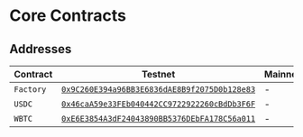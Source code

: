 # Core Contracts

## Addresses

| Contract | Testnet | Mainnet |
| --- | --- | --- |
| `Factory` | [`0x9C260E394a96BB3E6836dAE8B9f2075D0b128e83`](https://goerli.explorer.zksync.io/address/0x9C260E394a96BB3E6836dAE8B9f2075D0b128e83) | - |
| `USDC` | [`0x46caA59e33FEb040442CC9722922260cBdDb3F6F`](https://goerli.explorer.zksync.io/address/0x46caA59e33FEb040442CC9722922260cBdDb3F6F) | - |
| `WBTC` | [`0xE6E3854A3dF24043890BB5376DEbFA178C56a011`](https://goerli.explorer.zksync.io/address/0xE6E3854A3dF24043890BB5376DEbFA178C56a011) | - |